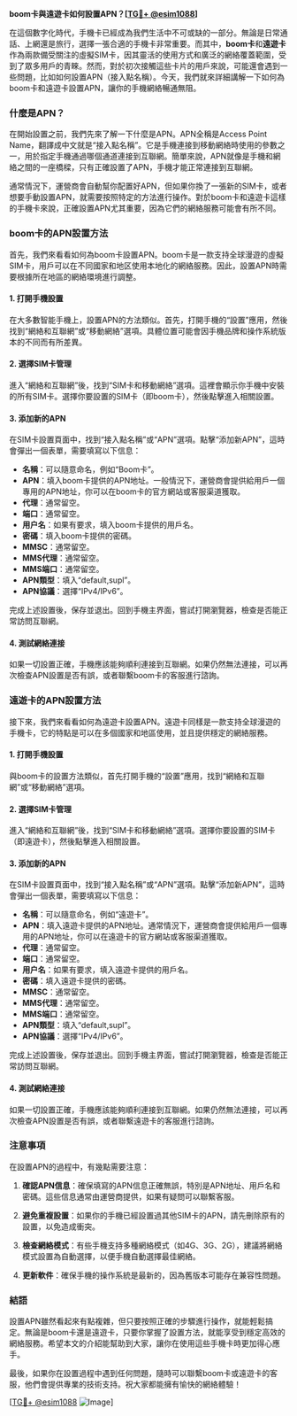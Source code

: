 **boom卡與遠遊卡如何設置APN？[[TG💪+ @esim1088](https://t.me/s/esim1088)]**

在這個數字化時代，手機卡已經成為我們生活中不可或缺的一部分。無論是日常通話、上網還是旅行，選擇一張合適的手機卡非常重要。而其中，**boom卡**和**遠遊卡**作為兩款備受關注的虛擬SIM卡，因其靈活的使用方式和廣泛的網絡覆蓋範圍，受到了眾多用戶的青睞。然而，對於初次接觸這些卡片的用戶來說，可能還會遇到一些問題，比如如何設置APN（接入點名稱）。今天，我們就來詳細講解一下如何為boom卡和遠遊卡設置APN，讓你的手機網絡暢通無阻。

### 什麼是APN？

在開始設置之前，我們先來了解一下什麼是APN。APN全稱是Access Point Name，翻譯成中文就是“接入點名稱”。它是手機連接到移動網絡時使用的參數之一，用於指定手機通過哪個通道連接到互聯網。簡單來說，APN就像是手機和網絡之間的一座橋樑，只有正確設置了APN，手機才能正常連接到互聯網。

通常情況下，運營商會自動幫你配置好APN，但如果你換了一張新的SIM卡，或者想要手動設置APN，就需要按照特定的方法進行操作。對於boom卡和遠遊卡這樣的手機卡來說，正確設置APN尤其重要，因為它們的網絡服務可能會有所不同。

### boom卡的APN設置方法

首先，我們來看看如何為boom卡設置APN。boom卡是一款支持全球漫遊的虛擬SIM卡，用戶可以在不同國家和地区使用本地化的網絡服務。因此，設置APN時需要根據所在地區的網絡環境進行調整。

#### 1. 打開手機設置

在大多數智能手機上，設置APN的方法類似。首先，打開手機的“設置”應用，然後找到“網絡和互聯網”或“移動網絡”選項。具體位置可能會因手機品牌和操作系統版本的不同而有所差異。

#### 2. 選擇SIM卡管理

進入“網絡和互聯網”後，找到“SIM卡和移動網絡”選項。這裡會顯示你手機中安裝的所有SIM卡。選擇你要設置的SIM卡（即boom卡），然後點擊進入相關設置。

#### 3. 添加新的APN

在SIM卡設置頁面中，找到“接入點名稱”或“APN”選項。點擊“添加新APN”，這時會彈出一個表單，需要填寫以下信息：

- **名稱**：可以隨意命名，例如“Boom卡”。
- **APN**：填入boom卡提供的APN地址。一般情況下，運營商會提供給用戶一個專用的APN地址，你可以在boom卡的官方網站或客服渠道獲取。
- **代理**：通常留空。
- **端口**：通常留空。
- **用户名**：如果有要求，填入boom卡提供的用戶名。
- **密碼**：填入boom卡提供的密碼。
- **MMSC**：通常留空。
- **MMS代理**：通常留空。
- **MMS端口**：通常留空。
- **APN類型**：填入“default,supl”。
- **APN協議**：選擇“IPv4/IPv6”。

完成上述設置後，保存並退出。回到手機主界面，嘗試打開瀏覽器，檢查是否能正常訪問互聯網。

#### 4. 測試網絡連接

如果一切設置正確，手機應該能夠順利連接到互聯網。如果仍然無法連接，可以再次檢查APN設置是否有誤，或者聯繫boom卡的客服進行諮詢。

### 遠遊卡的APN設置方法

接下來，我們來看看如何為遠遊卡設置APN。遠遊卡同樣是一款支持全球漫遊的手機卡，它的特點是可以在多個國家和地區使用，並且提供穩定的網絡服務。

#### 1. 打開手機設置

與boom卡的設置方法類似，首先打開手機的“設置”應用，找到“網絡和互聯網”或“移動網絡”選項。

#### 2. 選擇SIM卡管理

進入“網絡和互聯網”後，找到“SIM卡和移動網絡”選項。選擇你要設置的SIM卡（即遠遊卡），然後點擊進入相關設置。

#### 3. 添加新的APN

在SIM卡設置頁面中，找到“接入點名稱”或“APN”選項。點擊“添加新APN”，這時會彈出一個表單，需要填寫以下信息：

- **名稱**：可以隨意命名，例如“遠遊卡”。
- **APN**：填入遠遊卡提供的APN地址。通常情況下，運營商會提供給用戶一個專用的APN地址，你可以在遠遊卡的官方網站或客服渠道獲取。
- **代理**：通常留空。
- **端口**：通常留空。
- **用户名**：如果有要求，填入遠遊卡提供的用戶名。
- **密碼**：填入遠遊卡提供的密碼。
- **MMSC**：通常留空。
- **MMS代理**：通常留空。
- **MMS端口**：通常留空。
- **APN類型**：填入“default,supl”。
- **APN協議**：選擇“IPv4/IPv6”。

完成上述設置後，保存並退出。回到手機主界面，嘗試打開瀏覽器，檢查是否能正常訪問互聯網。

#### 4. 測試網絡連接

如果一切設置正確，手機應該能夠順利連接到互聯網。如果仍然無法連接，可以再次檢查APN設置是否有誤，或者聯繫遠遊卡的客服進行諮詢。

### 注意事項

在設置APN的過程中，有幾點需要注意：

1. **確認APN信息**：確保填寫的APN信息正確無誤，特別是APN地址、用戶名和密碼。這些信息通常由運營商提供，如果有疑問可以聯繫客服。
   
2. **避免重複設置**：如果你的手機已經設置過其他SIM卡的APN，請先刪除原有的設置，以免造成衝突。

3. **檢查網絡模式**：有些手機支持多種網絡模式（如4G、3G、2G），建議將網絡模式設置為自動選擇，以便手機自動選擇最佳網絡。

4. **更新軟件**：確保手機的操作系統是最新的，因為舊版本可能存在兼容性問題。

### 結語

設置APN雖然看起來有點複雜，但只要按照正確的步驟進行操作，就能輕鬆搞定。無論是boom卡還是遠遊卡，只要你掌握了設置方法，就能享受到穩定高效的網絡服務。希望本文的介紹能幫助到大家，讓你在使用這些手機卡時更加得心應手。

最後，如果你在設置過程中遇到任何問題，隨時可以聯繫boom卡或遠遊卡的客服，他們會提供專業的技術支持。祝大家都能擁有愉快的網絡體驗！

[[TG💪+ @esim1088](https://t.me/s/esim1088) ![Image](https://i.postimg.cc/4NQfJmqS/Snipaste-2025-05-13-00-14-12.png)]